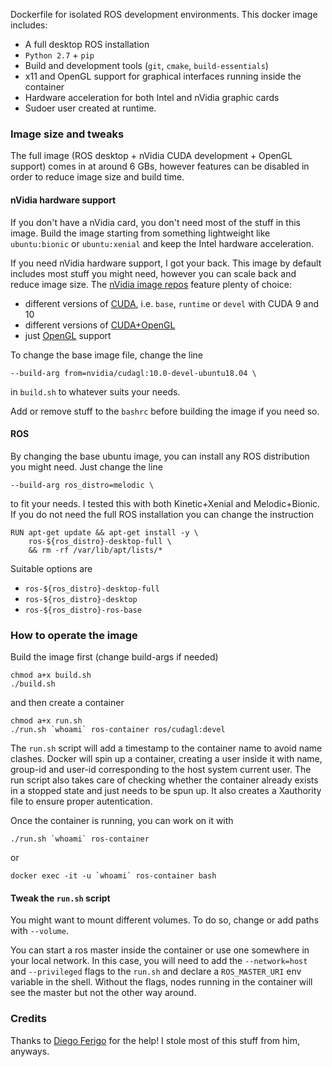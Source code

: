 Dockerfile for isolated ROS development environments. This docker image includes:

- A full desktop ROS installation
- `Python 2.7` + `pip`
- Build and development tools (`git`, `cmake`, `build-essentials`)
- x11 and OpenGL support for graphical interfaces running inside the container
- Hardware acceleration for both Intel and nVidia graphic cards
- Sudoer user created at runtime.

### Image size and tweaks
The full image (ROS desktop + nVidia CUDA development + OpenGL support) comes in at around 6 GBs, however features can be disabled in order to reduce image size and build time.

#### nVidia hardware support

If you don't have a nVidia card, you don't need most of the stuff in this image. Build the image starting from something lightweight like `ubuntu:bionic` or `ubuntu:xenial` and keep the Intel hardware acceleration.

If you need nVidia hardware support, I got your back. This image by default includes most stuff you might need, however you can scale back and reduce image size. The [nVidia image repos](https://gitlab.com/nvidia/container-images) feature plenty of choice:

- different versions of [CUDA](https://gitlab.com/nvidia/container-images/cuda), i.e. `base`, `runtime` or `devel` with CUDA 9 and 10
- different versions of [CUDA+OpenGL](https://gitlab.com/nvidia/container-images/cudagl)
- just [OpenGL](https://gitlab.com/nvidia/container-images/opengl) support

To change the base image file, change the line
```
--build-arg from=nvidia/cudagl:10.0-devel-ubuntu18.04 \
```
in `build.sh` to whatever suits your needs.

Add or remove stuff to the `bashrc` before building the image if you need so.

#### ROS

By changing the base ubuntu image, you can install any ROS distribution you might need. Just change the line
```
--build-arg ros_distro=melodic \
```
to fit your needs. I tested this with both Kinetic+Xenial and Melodic+Bionic.
If you do not need the full ROS installation you can change the instruction
```
RUN apt-get update && apt-get install -y \
    ros-${ros_distro}-desktop-full \
    && rm -rf /var/lib/apt/lists/*
```
Suitable options are
- `ros-${ros_distro}-desktop-full`
- `ros-${ros_distro}-desktop`
- `ros-${ros_distro}-ros-base`

### How to operate the image

Build the image first (change build-args if needed)
```
chmod a+x build.sh
./build.sh
```

and then create a container
```
chmod a+x run.sh
./run.sh `whoami` ros-container ros/cudagl:devel
```

The `run.sh` script will add a timestamp to the container name to avoid name clashes. Docker will spin up a container, creating a user inside it with name, group-id and user-id corresponding to the host system current user. The run script also takes care of checking whether the container already exists in a stopped state and just needs to be spun up. It also creates a Xauthority file to ensure proper autentication.

Once the container is running, you can work on it with
```
./run.sh `whoami` ros-container
```
or
```
docker exec -it -u `whoami` ros-container bash
```

#### Tweak the `run.sh` script

You might want to mount different volumes. To do so, change or add paths with `--volume`.

You can start a ros master inside the container or use one somewhere in your local network. In this case, you will need to add the `--network=host` and `--privileged` flags to the `run.sh` and declare a `ROS_MASTER_URI` env variable in the shell. Without the flags, nodes running in the container will see the master but not the other way around.

### Credits
Thanks to [Diego Ferigo](https://github.com/diegoferigo) for the help! I stole most of this stuff from him, anyways.
